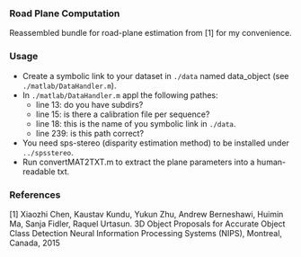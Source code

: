 ### Road Plane Computation

Reassembled bundle for road-plane estimation from [1] for my convenience.

### Usage
- Create a symbolic link to your dataset in ```./data``` named data_object (see ```./matlab/DataHandler.m```).
- In ```./matlab/DataHandler.m``` appl the following pathes:
    - line 13: do you have subdirs?
    - line 15: is there a calibration file per sequence?
    - line 18: this is the name of you symbolic link in ```./data```.
    - line 239: is this path correct?
- You need sps-stereo (disparity estimation method) to be installed under ```../spsstereo```.
- Run convertMAT2TXT.m to extract the plane parameters into a human-readable txt.

### References

[1] Xiaozhi Chen, Kaustav Kundu, Yukun Zhu, Andrew Berneshawi, Huimin Ma, Sanja Fidler, Raquel Urtasun. 
3D Object Proposals for Accurate Object Class Detection 
Neural Information Processing Systems (NIPS), Montreal, Canada, 2015 
